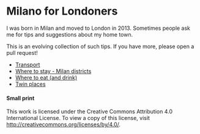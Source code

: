 # Milano for Londoners

I was born in Milan and moved to London in 2013. Sometimes people ask me for
tips and suggestions about my home town.

This is an evolving collection of such tips. If you have more, please open a
pull request!

* [Transport](transport.md)
* [Where to stay - Milan districts](where_to_stay.md)
* [Where to eat (and drink)](where_to_eat.md)
* [Twin places](twin_places.md)


#### Small print

This work is licensed under the Creative Commons Attribution 4.0 International License. To view a copy of this license, visit http://creativecommons.org/licenses/by/4.0/.
